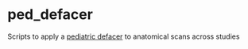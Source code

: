 # ped_defacer
Scripts to apply a [pediatric defacer](https://github.com/d3b-center/pediatric-auto-defacer-public) to anatomical scans across studies

